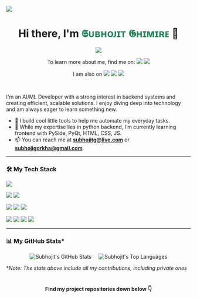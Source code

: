 <img src="https://komarev.com/ghpvc/?username=GrimScythe2001&color=208558"/>
<h1 align="center">Hi there, I'm <a href="https://subhojitghimire.github.io/" style="color: #208558; text-decoration: none;"><strong>𝕾ᴜʙʜᴏᴊɪᴛ 𝕲ʜɪᴍɪʀᴇ</strong></a> 👋</h1>

<p align = "center">
<img src="https://user-images.githubusercontent.com/55135657/147878569-524b4c86-b5d0-4b4c-b01c-edd4e5e9c77a.gif">
</p>

<p align="center">
  To learn more about me, find me on:
  <a href="https://www.linkedin.com/in/subhojitghimire/"><img src="https://custom-icon-badges.demolab.com/badge/LinkedIn-0A66C2?logo=linkedin-white&logoColor=fff"/></a> 
  <a href="https://subhojitghimire.github.io/"><img src="https://img.shields.io/badge/LinkTree-1de9b6?logo=linktree&logoColor=white"/></a>
</p>
<p align="center">
  I am also on
  <a href="https://www.facebook.com/SubhojitGhimire"><img src="https://img.shields.io/badge/Facebook-%231877F2.svg?logo=Facebook&logoColor=white"/></a> 
  <a href="https://www.instagram.com/subhojitghimire/"><img src="https://img.shields.io/badge/Instagram-%23E4405F.svg?logo=Instagram&logoColor=white"/></a> 
  <a href="https://bsky.app/profile/subhojitghimire.bsky.social"><img src="https://img.shields.io/badge/Bluesky-0285FF?logo=bluesky&logoColor=fff"/></a>
</p>
<br>

I'm an AI/ML Developer with a strong interest in backend systems and creating efficient, scalable solutions. I enjoy diving deep into technology and am always eager to learn something new.

- 🔭 I build cool little tools to help me automate my everyday tasks.
- 🌱 While my expertise lies in python backend, I’m currently learning frontend with PySide, PyQt, HTML, CSS, JS.
- 📫 You can reach me at **subhojitg@live.com** or **subhojigorkha@gmail.com**.

---

### 🛠️ My Tech Stack
<p>
    <a href="#"><img src="https://img.shields.io/badge/Python-3776AB?style=for-the-badge&logo=python&logoColor=white" /></a>
</p>
<p>
    <a href="#"><img src="https://img.shields.io/badge/C-black?style=for-the-badge&logo=C&logoColor=fff&logoSize=auto&labelColor=009688&color=009688" /></a>
    <a href="#"><img src="https://img.shields.io/badge/C++-00599C?style=for-the-badge&logo=c%2B%2B&logoColor=white" /></a>
</p>
<p>
    <a href="#"><img src="https://img.shields.io/badge/HTML-black?style=for-the-badge&logo=HTML5&logoColor=fff&logoSize=auto&labelColor=339933&color=092E20" /></a>
    <a href="#"><img src="https://img.shields.io/badge/CSS-black?style=for-the-badge&logo=CSS&logoColor=fff&logoSize=auto&labelColor=8c2b76&color=8c2b76" /></a>
    <a href="#"><img src="https://img.shields.io/badge/JavaScript-F7DF1E?style=for-the-badge&logo=javascript&logoColor=black" /></a>
</p>
<p>
    <a href="#"><img src="https://img.shields.io/badge/GIT-E44C30?style=for-the-badge&logo=git&logoColor=white" /></a>
    <a href="#"><img src="https://img.shields.io/badge/GitHub-181717?style=for-the-badge&logo=github&logoColor=white" /></a>
    <a href="#"><img src="https://img.shields.io/badge/Docker-2496ED?style=for-the-badge&logo=docker&logoColor=white" /></a>
    <a href="#"><img src="https://img.shields.io/badge/Ubuntu-black?style=for-the-badge&logo=Ubuntu&logoColor=fff&logoSize=auto&labelColor=E95420&color=E95420" /></a>
</p>

---

### 📊 My GitHub Stats*
<p align="center">
  <img align="center" src="https://github-readme-stats.vercel.app/api?username=subhojitghimire&show_icons=true&theme=dark&hide_border=true&include_all_commits=true&count_private=true" alt="Subhojit's GitHub Stats" />
  &nbsp;&nbsp;&nbsp;
  <img align="center" src="https://github-readme-stats.vercel.app/api/top-langs/?username=subhojitghimire&layout=compact&theme=dark&hide_border=true&include_all_commits=true&count_private=true" alt="Subhojit's Top Languages" />
</p>

**Note: The stats above include all my contributions, including private ones*
<h1></h1>
<p align="center" font-size=26><strong>Find my project repositories down below 👇</strong></p>
